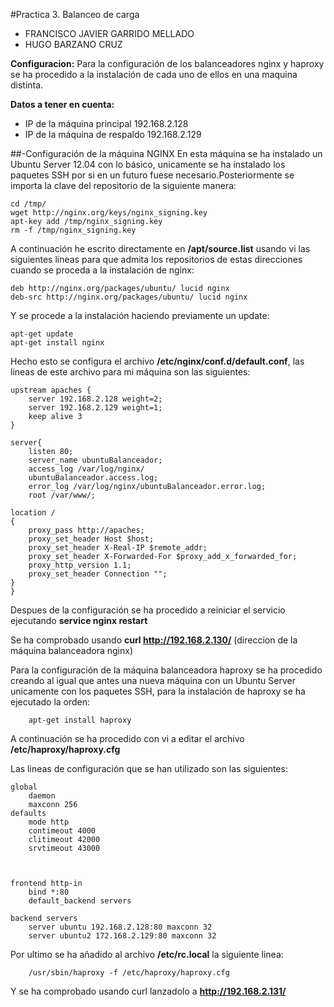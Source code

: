 #Practica 3. Balanceo de carga
- FRANCISCO JAVIER GARRIDO MELLADO 
- HUGO BARZANO CRUZ

**Configuracion:** Para la configuración de los balanceadores nginx y haproxy se ha procedido a la instalación de cada uno de ellos en una maquina distinta.

**Datos a tener en cuenta:** 
- IP de la máquina principal 192.168.2.128
- IP de la máquina de respaldo 192.168.2.129 

##-Configuración de la máquina NGINX
En esta máquina se ha instalado un Ubuntu Server 12.04 con lo básico, unicamente se ha instalado los paquetes SSH por si en un futuro fuese necesario.Posteriormente se importa la clave del repositorio de la siguiente manera:

	cd /tmp/
	wget http://nginx.org/keys/nginx_signing.key
	apt-key add /tmp/nginx_signing.key
	rm -f /tmp/nginx_signing.key

A continuación he escrito directamente en **/apt/source.list** usando vi las siguientes lineas para que admita los repositorios de estas direcciones cuando se proceda a la instalación de nginx:

	deb http://nginx.org/packages/ubuntu/ lucid nginx
	deb-src http://nginx.org/packages/ubuntu/ lucid nginx

Y se procede a la instalación haciendo previamente un update:

	apt-get update
	apt-get install nginx

Hecho esto se configura el archivo **/etc/nginx/conf.d/default.conf**, las lineas de este archivo para mi máquina son las siguientes:

	upstream apaches {
		server 192.168.2.128 weight=2;
		server 192.168.2.129 weight=1;
		keep alive 3
	}

	server{
		listen 80;
		server_name ubuntuBalanceador;
		access_log /var/log/nginx/			
		ubuntuBalanceador.access.log;
		error_log /var/log/nginx/ubuntuBalanceador.error.log;
		root /var/www/;

	location /
	{
		proxy_pass http://apaches;
		proxy_set_header Host $host;
		proxy_set_header X-Real-IP $remote_addr;
		proxy_set_header X-Forwarded-For $proxy_add_x_forwarded_for;
		proxy_http_version 1.1;
		proxy_set_header Connection "";
	}
	}

Despues de la configuración se ha procedido a reiniciar el servicio ejecutando **service nginx restart**

Se ha comprobado usando **curl http://192.168.2.130/** (direccion de la máquina balanceadora nginx)

Para la configuración de la máquina balanceadora haproxy se ha procedido creando al igual que antes una nueva máquina con un Ubuntu Server unicamente con los paquetes SSH, para la instalación de haproxy se ha ejecutado la orden:

		apt-get install haproxy

A continuación se ha procedido con vi a editar el archivo **/etc/haproxy/haproxy.cfg**

Las lineas de configuración que se han utilizado son las siguientes:

	global
		daemon
		maxconn 256
	defaults
		mode http
		contimeout 4000
		clitimeout 42000
		srvtimeout 43000



	frontend http-in
		bind *:80
		default_backend servers

	backend servers
		server ubuntu 192.168.2.128:80 maxconn 32
		server ubuntu2 172.168.2.129:80 maxconn 32

Por ultimo se ha añadido al archivo **/etc/rc.local** la siguiente linea:

		/usr/sbin/haproxy -f /etc/haproxy/haproxy.cfg

Y se ha comprobado usando curl lanzadolo a **http://192.168.2.131/**










